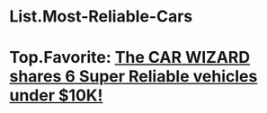 # List.Most-Reliable-Cars
# Top.Favorite: [The CAR WIZARD shares 6 Super Reliable vehicles under $10K!](https://youtu.be/6VbxnaQh_Pk)
